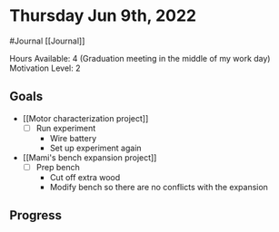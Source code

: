 # Thursday Jun 9th, 2022
#Journal [[Journal]]

Hours Available: 4 (Graduation meeting in the middle of my work day)
Motivation Level: 2

## Goals
- [[Motor characterization project]]
	- [ ] Run experiment
		- Wire battery
		- Set up experiment again
- [[Mami's bench expansion project]]
	- [ ] Prep bench
		- Cut off extra wood
		- Modify bench so there are no conflicts with the expansion

## Progress
